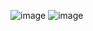 ![image](https://github.com/TheBaljitSingh/weather-condition-checker-project/assets/46133112/8d5841c0-ad71-4d98-84bf-0f7df6120cc0)
![image](https://github.com/TheBaljitSingh/weather-condition-checker-project/assets/46133112/acd3f9ac-0675-448e-87ee-7737bbbe645e)
